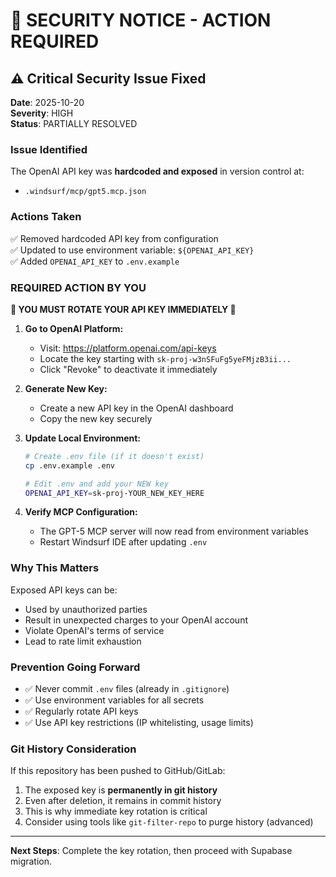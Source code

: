 # 🔐 SECURITY NOTICE - ACTION REQUIRED

## ⚠️ Critical Security Issue Fixed

**Date**: 2025-10-20  
**Severity**: HIGH  
**Status**: PARTIALLY RESOLVED

### Issue Identified
The OpenAI API key was **hardcoded and exposed** in version control at:
- `.windsurf/mcp/gpt5.mcp.json`

### Actions Taken
✅ Removed hardcoded API key from configuration  
✅ Updated to use environment variable: `${OPENAI_API_KEY}`  
✅ Added `OPENAI_API_KEY` to `.env.example`  

### REQUIRED ACTION BY YOU

**🚨 YOU MUST ROTATE YOUR API KEY IMMEDIATELY 🚨**

1. **Go to OpenAI Platform:**
   - Visit: https://platform.openai.com/api-keys
   - Locate the key starting with `sk-proj-w3nSFuFg5yeFMjzB3ii...`
   - Click "Revoke" to deactivate it immediately

2. **Generate New Key:**
   - Create a new API key in the OpenAI dashboard
   - Copy the new key securely

3. **Update Local Environment:**
   ```bash
   # Create .env file (if it doesn't exist)
   cp .env.example .env
   
   # Edit .env and add your NEW key
   OPENAI_API_KEY=sk-proj-YOUR_NEW_KEY_HERE
   ```

4. **Verify MCP Configuration:**
   - The GPT-5 MCP server will now read from environment variables
   - Restart Windsurf IDE after updating `.env`

### Why This Matters
Exposed API keys can be:
- Used by unauthorized parties
- Result in unexpected charges to your OpenAI account
- Violate OpenAI's terms of service
- Lead to rate limit exhaustion

### Prevention Going Forward
- ✅ Never commit `.env` files (already in `.gitignore`)
- ✅ Use environment variables for all secrets
- ✅ Regularly rotate API keys
- ✅ Use API key restrictions (IP whitelisting, usage limits)

### Git History Consideration
If this repository has been pushed to GitHub/GitLab:
1. The exposed key is **permanently in git history**
2. Even after deletion, it remains in commit history
3. This is why immediate key rotation is critical
4. Consider using tools like `git-filter-repo` to purge history (advanced)

---

**Next Steps**: Complete the key rotation, then proceed with Supabase migration.
